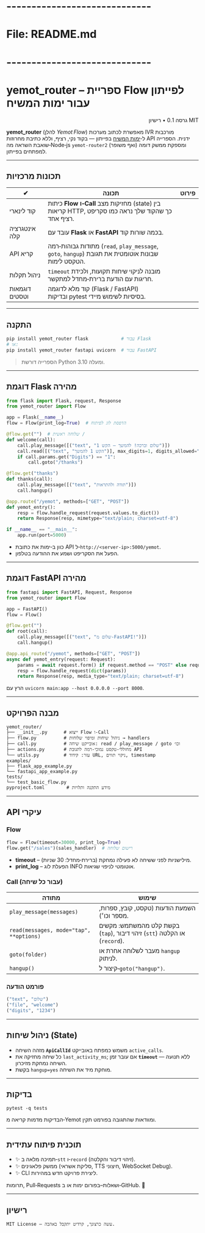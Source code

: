 # -----------------------------
# File: README.md
# -----------------------------
# yemot_router – ספריית Flow לפייתון עבור ימות המשיח

<p align="right">גרסה 0.1 • רישיון MIT</p>

**yemot_router** (להלן *Yemot Flow*) מאפשרת לכתוב מערכות IVR מורכבות ל‑[ימות המשיח](https://f2.freeivr.co.il) בפייתון — בקוד נקי, רציף, וללא כתיבת מחרוזות API ידנית. הספרייה שואבת השראה מה‑Node‑js ‎`yemot-router2` ומספקת ממשק דומה (ואף משופר) למפתחים בפייתון.

---

## תכונות מרכזיות

| ✔︎ | תכונה | פירוט |
|---|---|---|
| קוד לינארי | כיתות **Flow ו‑Call** מחזיקות מצב (state) בין קריאות HTTP, כך שהקוד שלך נראה כמו סקריפט רציף אחד. |
| אינטגרציה קלה | עובד עם **Flask** או **FastAPI** בכמה שורות קוד. |
| API קריא | מתודות גבוהות‑רמה (`read`, `play_message`, `goto`, `hangup`) שבונות אוטומטית את תגובת הטקסט לימות. |
| ניהול תקלות | `timeout` מובנה לניקוי שיחות תקועות, ולכידת חריגות עם הודעת ברירת‑מחדל למתקשר. |
| דוגמאות וטסטים | קוד מלא לדוגמה (Flask / FastAPI) ובדיקות pytest בסיסיות לשימוש מיידי. |

---

## התקנה

```bash
pip install yemot_router flask            # עבור Flask
# או:
pip install yemot_router fastapi uvicorn  # עבור FastAPI
```

> הספרייה דורשת Python 3.10 ומעלה.

---

## דוגמת Flask מהירה

```python
from flask import Flask, request, Response
from yemot_router import Flow

app = Flask(__name__)
flow = Flow(print_log=True)  # הדפסת לוג לפיתוח

@flow.get("")  # שלוחה ראשית /
def welcome(call):
    call.play_message([("text", "שלום וברכה! להמשך – הקש 1")])
    call.read([("text", "הקש 1 להמשך")], max_digits=1, digits_allowed="1")
    if call.params.get("Digits") == "1":
        call.goto("/thanks")

@flow.get("thanks")
def thanks(call):
    call.play_message([("text", "תודה ולהתראות")])
    call.hangup()

@app.route("/yemot", methods=["GET", "POST"])
def yemot_entry():
    resp = flow.handle_request(request.values.to_dict())
    return Response(resp, mimetype="text/plain; charset=utf-8")

if __name__ == "__main__":
    app.run(port=5000)
```

- כוון ב‑ימות את כתובת API ל‑`http://<server‑ip>:5000/yemot`.
- הפעל את הסקריפט ושמע את ההודעה בטלפון.

---

## דוגמת FastAPI מהירה

```python
from fastapi import FastAPI, Request, Response
from yemot_router import Flow

app = FastAPI()
flow = Flow()

@flow.get("")
def root(call):
    call.play_message([("text", "שלום מ‑FastAPI!")])
    call.hangup()

@app.api_route("/yemot", methods=["GET", "POST"])
async def yemot_entry(request: Request):
    params = await request.form() if request.method == "POST" else request.query_params
    resp = flow.handle_request(dict(params))
    return Response(resp, media_type="text/plain; charset=utf-8")
```

הרץ עם `uvicorn main:app --host 0.0.0.0 --port 8000`.

---

## מבנה הפרויקט

```text
yemot_router/
├── __init__.py      # ייצוא Flow ו‑Call
├── flow.py          # ניהול שיחות ומיפוי שלוחות → handlers
├── call.py          # אובייקט שיחה: read / play_message / goto וכו׳
├── actions.py       # מחוללי‑טקסט נמוכי‑רמה לתגובת API
└── utils.py         # עזר: קידוד URL, ניקוי תווים, timestamp
examples/
├── flask_app_example.py
└── fastapi_app_example.py
tests/
└── test_basic_flow.py
pyproject.toml        # מידע התקנה ותלויות
```

---

## API עיקרי

### Flow
```python
flow = Flow(timeout=30000, print_log=True)
flow.get("/sales")(sales_handler)  # רישום שלוחה
```
- **timeout** – מילישניות לפני ששיחה לא פעילה נמחקת (ברירת‑מחדל: 30 שניות).
- **print_log** – הפעלת לוג INFO אוטומטי לניפוי שגיאות.

### Call (עבור כל שיחה)
| מתודה | שימוש |
|-------|--------|
| `play_message(messages)` | השמעת הודעות (טקסט, קובץ, ספרות, מספר וכו׳). |
| `read(messages, mode="tap", **options)` | בקשת קלט מהמשתמש: מקשים (`tap`), זיהוי דיבור (`stt`) או הקלטה (`record`). |
| `goto(folder)` | מעבר לשלוחה אחרת או `hangup` לניתוק. |
| `hangup()` | קיצור ל‑`goto("hangup")`. |

### פורמט הודעה
```python
("text", "שלום")
("file", "welcome")
("digits", "1234")
```

---

## ניהול שיחות (State)
- מזהה השיחה **`ApiCallId`** משמש כמפתח באובייקט `active_calls`‎.
- כל שיחה מחזיקה את `last_activity_ms`; אם עובר זמן **`timeout`** ללא תנועה —
  השיחה נמחקת מזיכרון.
- בקשת `hangup=yes` מוחקת מיד את השיחה.

---

## בדיקות
```
pytest -q tests
```
הבדיקות מדמות קריאה מ‑Yemot ומוודאות שהתגובה בפורמט תקין.

---

## תוכנית פיתוח עתידית
- ✨ תמיכה מלאה ב‑`stt` ו‑`record` (זיהוי דיבור והקלטה).
- ✨ ממשק פלאגינים (סליקת אשראי, TTS חיצוני, WebSocket Debug).
- ✨ CLI ליצירת פרויקט חדש במהירות.

תרומות, Pull‑Requests ושאלות–בפורום ימות או ב‑GitHub. 🙌

---

## רישיון

```
MIT License – עשה כרצונך, קרדיט יתקבל באהבה.
```